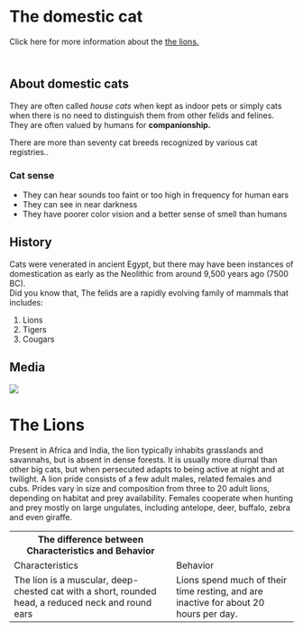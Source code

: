 <!DOCTYPE html>
<html>
  <b><h1> The domestic cat </h1></b>
  <body> Click here for more information about the <u><a href= "#bottom"> the lions. </a></u> </body>  
  <h2><br> <b> About domestic cats </b></br> </h2>
<p>They are often called <i>house cats</i> when kept as indoor pets or simply cats when there is no need to distinguish
    them from other felids and felines. They are often valued by humans for <b> companionship.</b></p>
    <p>There are more than seventy cat breeds recognized by various cat registries..</p>
<h3> Cat sense </h3>
<ul>
    <li>They can hear sounds too faint or too high in frequency for human ears</li>
    <li>They can see in near darkness</li>
    <li>They have poorer color vision and a better sense of smell than humans</li>
</ul>
  <h2> History </h2>
  <p>Cats were venerated in ancient Egypt, but there may have been instances of domestication as early as the
Neolithic from around 9,500 years ago (7500 BC). 
  <br>Did you know that, The felids are a rapidly evolving family of mammals that includes:</br>
  <ol>
  <li>Lions</li>
  <li>Tigers</li>
  <li>Cougars</il>
  </ol>
<h2> Media</h2>
<img src="https://thumbs-prod.si-cdn.com/FfPjZYS33IDPV7CIe6TxkP6hBLo=/800x600/filters:no_upscale()/https://public-media.smithsonianmag.com/filer/cat-with-yarn631.jpg">
<h1> The Lions</h1>  
<p>Present in Africa and India, the lion typically inhabits grasslands and savannahs, but is absent in dense forests.
It is usually more diurnal than other big cats, but when persecuted adapts to being active at night and at
twilight. A lion pride consists of a few adult males, related females and cubs. Prides vary in size and
composition from three to 20 adult lions, depending on habitat and prey availability. Females cooperate when
hunting and prey mostly on large ungulates, including antelope, deer, buffalo, zebra and even giraffe.</p>
<table>
  <th>The difference between Characteristics and Behavior</th>
    <tr>
        <td> Characteristics</td>
        <td>Behavior</td>
    </tr>
<tr>
  <td>The lion is a muscular, deep-chested cat with a short,
    rounded head, a reduced neck and round ears </td>
  <td>Lions spend much of their time resting, and are
    inactive for about 20 hours per day.</td>
